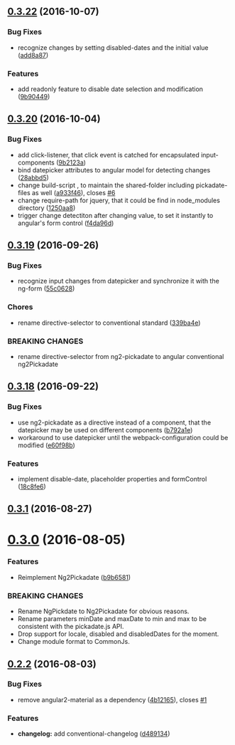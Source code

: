 <a name="0.3.22"></a>
## [0.3.22](https://github.com/cschroeter/ng2-pickadate/compare/0.3.20...0.3.22) (2016-10-07)


### Bug Fixes

*  recognize changes by setting disabled-dates and the initial value ([add8a87](https://github.com/cschroeter/ng2-pickadate/commit/add8a87))


### Features

* add readonly feature to disable date selection and modification ([9b90449](https://github.com/cschroeter/ng2-pickadate/commit/9b90449))



<a name="0.3.20"></a>
## [0.3.20](https://github.com/cschroeter/ng2-pickadate/compare/0.3.19...0.3.20) (2016-10-04)


### Bug Fixes

* add click-listener, that click event is catched for encapsulated input-components ([9b2123a](https://github.com/cschroeter/ng2-pickadate/commit/9b2123a))
* bind datepicker attributes to angular model for detecting changes ([28abbd5](https://github.com/cschroeter/ng2-pickadate/commit/28abbd5))
* change build-script , to maintain the shared-folder including pickadate-files as well ([a933f46](https://github.com/cschroeter/ng2-pickadate/commit/a933f46)), closes [#6](https://github.com/cschroeter/ng2-pickadate/issues/6)
* change require-path for jquery, that it could be find in node_modules directory ([1250aa8](https://github.com/cschroeter/ng2-pickadate/commit/1250aa8))
* trigger change detectiton after changing value, to set it instantly to angular's form control ([f4da96d](https://github.com/cschroeter/ng2-pickadate/commit/f4da96d))



<a name="0.3.19"></a>
## [0.3.19](https://github.com/cschroeter/ng2-pickadate/compare/0.3.18...0.3.19) (2016-09-26)


### Bug Fixes

* recognize input changes from datepicker and synchronize it with the ng-form ([55c0628](https://github.com/cschroeter/ng2-pickadate/commit/55c0628))


### Chores

* rename directive-selector to conventional standard ([339ba4e](https://github.com/cschroeter/ng2-pickadate/commit/339ba4e))


### BREAKING CHANGES

* rename directive-selector from ng2-pickadate to angular conventional ng2Pickadate



<a name="0.3.18"></a>
## [0.3.18](https://github.com/cschroeter/ng2-pickadate/compare/0.3.1...0.3.18) (2016-09-22)


### Bug Fixes

* use ng2-pickadate as a directive instead of a component, that the datepicker may be used on different components ([b792a1e](https://github.com/cschroeter/ng2-pickadate/commit/b792a1e))
* workaround to use datepicker until the webpack-configuration could be modified ([e60f98b](https://github.com/cschroeter/ng2-pickadate/commit/e60f98b))


### Features

* implement disable-date, placeholder properties and formControl ([18c8fe6](https://github.com/cschroeter/ng2-pickadate/commit/18c8fe6))



<a name="0.3.1"></a>
## [0.3.1](https://github.com/cschroeter/ng2-pickadate/compare/0.3.0...0.3.1) (2016-08-27)



<a name="0.3.0"></a>
# [0.3.0](https://github.com/cschroeter/ng2-pickadate/compare/0.2.2...0.3.0) (2016-08-05)


### Features

* Reimplement Ng2Pickadate ([b9b6581](https://github.com/cschroeter/ng2-pickadate/commit/b9b6581))


### BREAKING CHANGES

* Rename NgPickdate to Ng2Pickadate for obvious reasons.
* Rename parameters minDate and maxDate to min and max to be consistent with the pickadate.js API.
* Drop support for locale, disabled and disabledDates for the moment.
* Change module format to CommonJs.



<a name="0.2.2"></a>
## [0.2.2](https://github.com/cschroeter/ng2-pickadate/compare/4b12165...0.2.2) (2016-08-03)


### Bug Fixes

* remove angular2-material as a dependency ([4b12165](https://github.com/cschroeter/ng2-pickadate/commit/4b12165)), closes [#1](https://github.com/cschroeter/ng2-pickadate/issues/1)


### Features

* **changelog:** add conventional-changelog ([d489134](https://github.com/cschroeter/ng2-pickadate/commit/d489134))



